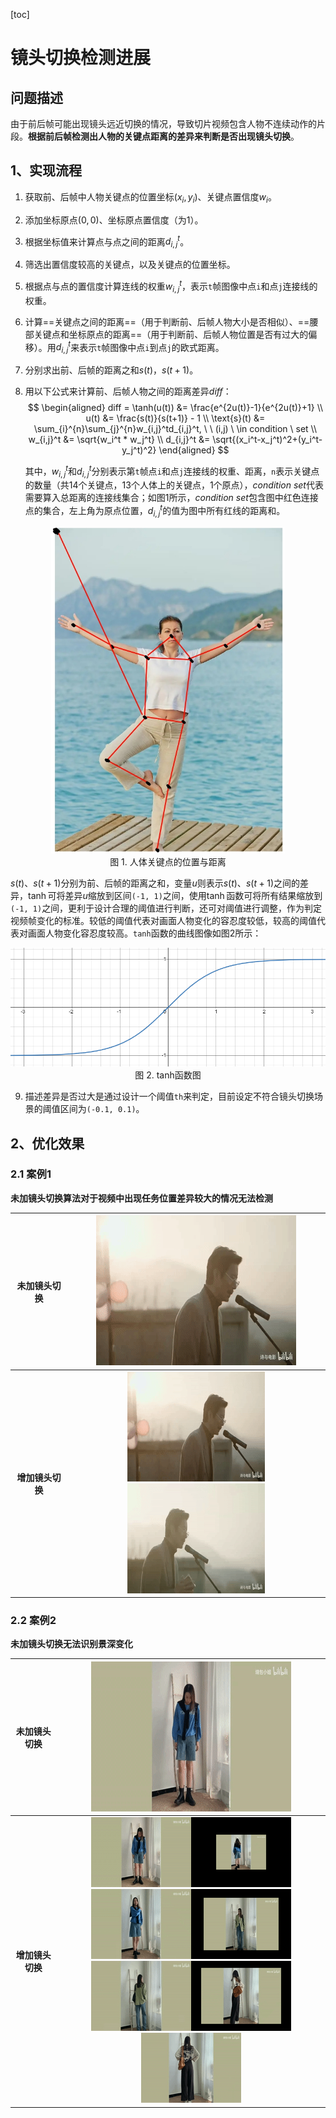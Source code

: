 [toc]

# 镜头切换检测进展

## 问题描述

由于前后帧可能出现镜头远近切换的情况，导致切片视频包含人物不连续动作的片段。**根据前后帧检测出人物的关键点距离的差异来判断是否出现镜头切换**。

## 1、实现流程

1. 获取前、后帧中人物关键点的位置坐标$(x_i,y_i)$、关键点置信度$w_i$。

2. 添加坐标原点$(0, 0)$、坐标原点置信度（为1）。

3. 根据坐标值来计算点与点之间的距离$d_{i,j}^t$。

4. 筛选出置信度较高的关键点，以及关键点的位置坐标。

5. 根据点与点的置信度计算连线的权重$w_{i,j}^t$，表示`t`帧图像中点`i`和点`j`连接线的权重。

6. 计算==关键点之间的距离==（用于判断前、后帧人物大小是否相似）、==腰部关键点和坐标原点的距离==（用于判断前、后帧人物位置是否有过大的偏移）。用$d_{i,j}^t$来表示`t`帧图像中点`i`到点`j`的欧式距离。

7. 分别求出前、后帧的距离之和$s(t)，s(t+1)$。

8. 用以下公式来计算前、后帧人物之间的距离差异$diff$：
   $$
   \begin{aligned}
   diff = \tanh(u(t)) &= \frac{e^{2u(t)}-1}{e^{2u(t)}+1}	\\
   u(t) &= \frac{s(t)}{s(t+1)} - 1 							\\
   \text{s}(t) &= \sum_{i}^{n}\sum_{j}^{n}w_{i,j}^td_{i,j}^t, \ \ (i,j) \ \in condition \ set		\\
   w_{i,j}^t &= \sqrt{w_i^t * w_j^t}							\\
   d_{i,j}^t &= \sqrt{(x_i^t-x_j^t)^2+(y_i^t-y_j^t)^2}
   \end{aligned}
   $$

   其中，$w_{i,j}^t$和$d_{i,j}^t$分别表示第`t`帧点`i`和点`j`连接线的权重、距离，`n`表示关键点的数量（共14个关键点，13个人体上的关键点，1个原点），$condition \ set$代表需要算入总距离的连接线集合；如图1所示，$condition \ set$包含图中红色连接点的集合，左上角为原点位置，$d_{i,j}^t$的值为图中所有红线的距离和。

<center><img src="imgs/20231016162560.png" alt="20231016162560" style="zoom: 67%;" /></center>

<center>图 1. 人体关键点的位置与距离</center>

   $s(t)、s(t+1)$分别为前、后帧的距离之和，变量$u$则表示$s(t)、s(t+1)$之间的差异，$\tanh$可将差异$u$缩放到区间`(-1, 1)`之间，使用$\tanh$函数可将所有结果缩放到`(-1, 1)`之间，更利于设计合理的阈值进行判断，还可对阈值进行调整，作为判定视频帧变化的标准。较低的阈值代表对画面人物变化的容忍度较低，较高的阈值代表对画面人物变化容忍度较高。`tanh`函数的曲线图像如图2所示：

<center><img src="imgs/20231012143832.png" alt="20231012143832" style="zoom: 80%;" /></center>

   <center>图 2. tanh函数图</center>

9. 描述差异是否过大是通过设计一个阈值`th`来判定，目前设定不符合镜头切换场景的阈值区间为`(-0.1, 0.1)`。

## 2、优化效果

### 2.1 案例1

**未加镜头切换算法对于视频中出现任务位置差异较大的情况无法检测**

|   **未加镜头切换**   | ![otetj-gi6fv](https://raw.githubusercontent.com/Bulua/BlogImageBed/master/otetj-gi6fv.gif)  |
| :-----------: | :---------------------: |
|   **增加镜头切换**   | ![9dhnm-lzan3](https://raw.githubusercontent.com/Bulua/BlogImageBed/master/9dhnm-lzan3.gif) ![pn0js-fwsrz](https://raw.githubusercontent.com/Bulua/BlogImageBed/master/pn0js-fwsrz.gif)|

### 2.2 案例2

**未加镜头切换无法识别景深变化**

|    **未加镜头切换**    |![wi9u6-03g86](https://raw.githubusercontent.com/Bulua/BlogImageBed/master/wi9u6-03g86.gif)|
|:-----------:|:-----------:|
|    **增加镜头切换**    |![jti4r-arlux](imgs/jti4r-arlux.gif)![9dvb0-cy6kd](imgs/9dvb0-cy6kd.gif)![dnutf-d3ko6](imgs/dnutf-d3ko6.gif)![hb0j2-udinu](imgs/hb0j2-udinu.gif)<br/>![c0xz2-ynmc0](imgs/c0xz2-ynmc0.gif)![8ycs6-c8otf](imgs/8ycs6-c8otf.gif)![5a6tv-czm4i](imgs/5a6tv-czm4i.gif)|

















